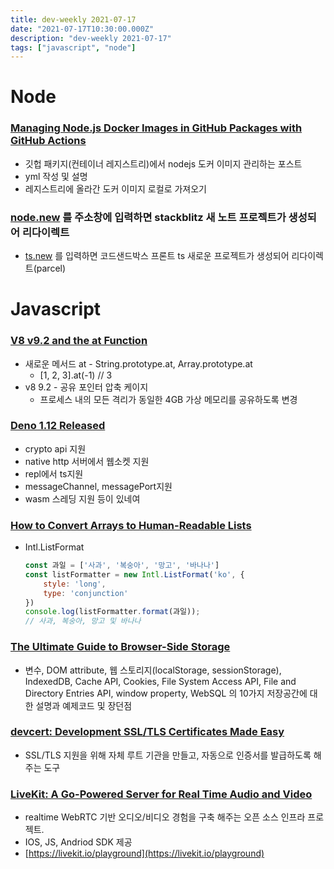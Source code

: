 ```yaml
---
title: dev-weekly 2021-07-17
date: "2021-07-17T10:30:00.000Z"
description: "dev-weekly 2021-07-17"
tags: ["javascript", "node"]
---
```


# Node

### [Managing Node.js Docker Images in GitHub Packages with GitHub Actions](https://snyk.io/blog/managing-node-js-docker-images-in-github-packages-using-github-actions/)

- 깃헙 패키지(컨테이너 레지스트리)에서 nodejs 도커 이미지 관리하는 포스트
- yml 작성 및 설명
- 레지스트리에 올라간 도커 이미지 로컬로 가져오기

### [node.new](http://node.new) 를 주소창에 입력하면 stackblitz 새 노트 프로젝트가 생성되어 리다이렉트

- [ts.new](http://ts.new) 를 입력하면 코드샌드박스 프론트 ts 새로운 프로젝트가 생성되어 리다이렉트(parcel)

# Javascript

### [V8 v9.2 and the at Function](https://v8.dev/blog/v8-release-92)

- 새로운 메서드 at - String.prototype.at, Array.prototype.at
    - [1, 2, 3].at(-1) // 3
- v8 9.2 - 공유 포인터 압축 케이지
    - 프로세스 내의 모든 격리가 동일한 4GB 가상 메모리를 공유하도록 변경

### [Deno 1.12 Released](https://deno.com/blog/v1.12)

- crypto api 지원
- native http 서버에서 웹소켓 지원
- repl에서 ts지원
- messageChannel, messagePort지원
- wasm 스레딩 지원 등이 있네여

### [How to Convert Arrays to Human-Readable Lists](https://www.amitmerchant.com/how-to-convert-arrays-to-human-readable-lists-in-javascript/)

- Intl.ListFormat

    ```jsx
    const 과일 = ['사과', '복숭아', '망고', '바나나']
    const listFormatter = new Intl.ListFormat('ko', {
        style: 'long',
        type: 'conjunction'
    })
    console.log(listFormatter.format(과일));
    // 사과, 복숭아, 망고 및 바나나
    ```

### [The Ultimate Guide to Browser-Side Storage](https://blog.openreplay.com/the-ultimate-guide-to-browser-side-storage)

- 변수, DOM attribute, 웹 스토리지(localStorage, sessionStorage), IndexedDB, Cache API, Cookies, File System Access API, File and Directory Entries API, window property, WebSQL 의 10가지 저장공간에 대한 설명과 예제코드 및 장던점

### [devcert: Development SSL/TLS Certificates Made Easy](https://www.npmjs.com/package/devcert)

- SSL/TLS 지원을 위해 자체 루트 기관을 만들고, 자동으로 인증서를 발급하도록 해주는 도구

### [LiveKit: A Go-Powered Server for Real Time Audio and Video](https://livekit.io/)

- realtime WebRTC 기반 오디오/비디오 경험을 구축 해주는 오픈 소스 인프라 프로젝트.
- IOS, JS, Andriod SDK 제공
- [https://livekit.io/playground](https://livekit.io/playground)